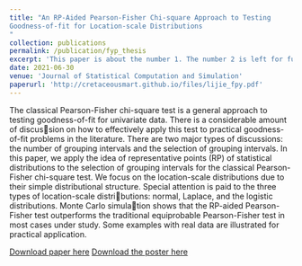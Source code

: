```yaml
---
title: "An RP-Aided Pearson-Fisher Chi-square Approach to Testing
Goodness-of-fit for Location-scale Distributions
"
collection: publications
permalink: /publication/fyp_thesis
excerpt: 'This paper is about the number 1. The number 2 is left for future work.'
date: 2021-06-30
venue: 'Journal of Statistical Computation and Simulation'
paperurl: 'http://cretaceousmart.github.io/files/lijie_fpy.pdf'
---
```

The classical Pearson-Fisher chi-square test is a general approach to testing
goodness-of-fit for univariate data. There is a considerable amount of discussion on how to effectively apply this test to practical goodness-of-fit problems
in the literature. There are two major types of discussions: the number of
grouping intervals and the selection of grouping intervals. In this paper, we
apply the idea of representative points (RP) of statistical distributions to the
selection of grouping intervals for the classical Pearson-Fisher chi-square test.
We focus on the location-scale distributions due to their simple distributional
structure. Special attention is paid to the three types of location-scale distributions: normal, Laplace, and the logistic distributions. Monte Carlo simulation shows that the RP-aided Pearson-Fisher test outperforms the traditional
equiprobable Pearson-Fisher test in most cases under study. Some examples
with real data are illustrated for practical application.


[Download paper here](http://cretaceousmart.github.io/files/lijie_fpy.pdf)
[Download the poster here](http://cretaceousmart.github.io/files/lijie_fpy_poster.pdf)

